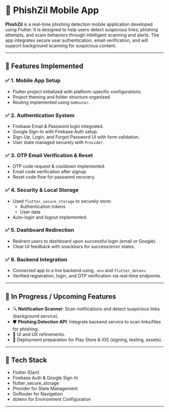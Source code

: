 # 📱 PhishZil Mobile App

**PhishZil** is a real-time phishing detection mobile application developed using Flutter. It is designed to help users detect suspicious links, phishing attempts, and scam behaviors through intelligent scanning and alerts. The app integrates secure user authentication, email verification, and will support background scanning for suspicious content.

---

## 🚀 Features Implemented

### ✅ 1. Mobile App Setup

- Flutter project initialized with platform-specific configurations.
- Project theming and folder structure organized.
- Routing implemented using `GoRouter`.

### ✅ 2. Authentication System

- Firebase Email & Password login integrated.
- Google Sign-In with Firebase Auth setup.
- Sign-Up, Login, and Forgot Password UI with form validation.
- User state managed securely with `Provider`.

### ✅ 3. OTP Email Verification & Reset

- OTP code request & cooldown implemented.
- Email code verification after signup.
- Reset code flow for password recovery.

### ✅ 4. Security & Local Storage

- Used `flutter_secure_storage` to securely store:
  - Authentication tokens
  - User data
- Auto-login and logout implemented.

### ✅ 5. Dashboard Redirection

- Redirect users to dashboard upon successful login (email or Google).
- Clear UI feedback with snackbars for success/error states.

### ✅ 6. Backend Integration

- Connected app to a live backend using `.env` and `flutter_dotenv`.
- Verified registration, login, and OTP verification via real-time endpoints.

---

## 🔄 In Progress / Upcoming Features

- 🔍 **Notification Scanner**: Scan notifications and detect suspicious links (background service).
- 🛡️ **Phishing Detection API**: Integrate backend service to scan links/files for phishing.
- 🎨 UI and UX refinements.
- 🚀 Deployment preparation for Play Store & iOS (signing, testing, assets).

---

## 📁 Tech Stack

- Flutter (Dart)
- Firebase Auth & Google Sign-In
- flutter_secure_storage
- Provider for State Management
- GoRouter for Navigation
- dotenv for Environment Configuration

---

